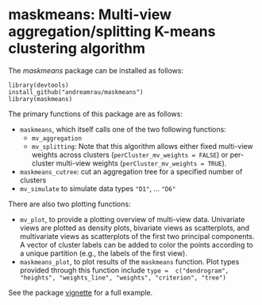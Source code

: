 # maskmeans: Multi-view aggregation/splitting K-means clustering algorithm

The *maskmeans* package can be installed as follows:

```
library(devtools)
install_github("andreamrau/maskmeans")
library(maskmeans)
```
The primary functions of this package are as follows:

- `maskmeans`, which itself calls one of the two following functions:
    * `mv_aggregation`
    * `mv_splitting`: Note that this algorithm allows either fixed multi-view weights across clusters (`perCluster_mv_weights = FALSE`) or per-cluster multi-view weights (`perCluster_mv_weights = TRUE`).
- `maskmeans_cutree`:  cut an aggregation tree for a specified number of clusters
- `mv_simulate` to simulate data types `"D1"`, ... `"D6"`

There are also two plotting functions:

- `mv_plot`, to provide a plotting overview of multi-view data. Univariate views are plotted as density plots, bivariate views as scatterplots, and multivariate views as scatterplots of the first two principal components. A vector of cluster labels can be added to color the points according to a unique partition (e.g., the labels of the first view).
- `maskmeans_plot`, to plot results of the `maskmeans` function. Plot types provided through this function include `type =  c("dendrogram", "heights", "weights_line", "weights", "criterion", "tree")`

See the package [vignette](https://github.com/andreamrau/maskmeans/blob/master/doc/maskmeans.html) for a full example.